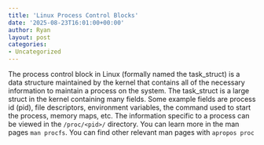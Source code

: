 ```yaml
---
title: 'Linux Process Control Blocks'
date: '2025-08-23T16:01:00+00:00'
author: Ryan
layout: post
categories:
- Uncategorized
---
```


The process control block in Linux (formally named the task_struct) is a data structure maintained by the kernel that contains all of the necessary information to maintain a process on the system. The task_struct is a large struct in the kernel containing many fields. Some example fields are process id (pid), file descriptors, environment variables, the command used to start the process, memory maps, etc. The information specific to a process can be viewed in the `/proc/<pid>/` directory. You can learn more in the man pages `man procfs`. You can find other relevant man pages with `apropos proc`
